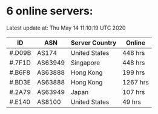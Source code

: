 # 6 online servers:

Latest update at: Thu May 14 11:10:19 UTC 2020

| ID | ASN | Server Country | Online |
| -- | --- | -------------- | ------ |
| #.D09B | AS174 | United States | 448 hrs |
| #.7F1D | AS63949 | Singapore | 448 hrs |
| #.B6F8 | AS63888 | Hong Kong | 199 hrs |
| #.BD3E | AS63888 | Hong Kong | 1267 hrs |
| #.2A79 | AS63949 | Japan | 107 hrs |
| #.E140 | AS8100 | United States | 49 hrs |

